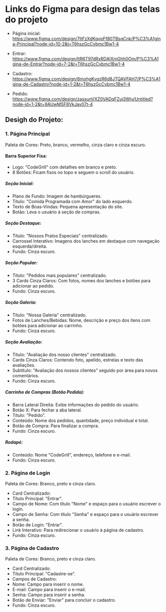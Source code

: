 # Links do Figma para design das telas do projeto

- Página inicial:
  https://www.figma.com/design/7ItFzXdKqvpFf80TBsqCnk/P%C3%A1gina-Principal?node-id=10-2&t=T6hszGcCvbmc1Bw1-4

- Entrar:
  https://www.figma.com/design/ItR6T97dRxRDAlXmGhh0Om/P%C3%A1gina-de-Entrar?node-id=7-2&t=T6hszGcCvbmc1Bw1-4

- Cadastro:
  https://www.figma.com/design/6mohgKyqzR6d8JTQAVFAH7/P%C3%A1gina-de-Cadastro?node-id=1-2&t=T6hszGcCvbmc1Bw1-4

- Pedido:
  https://www.figma.com/design/zassunVXZ0VADqFZuj3Wjv/Untitled?node-id=1-2&t=9AUwMSF8VkJav07t-4

## Desigh do Projeto:

### 1. Página Principal
   Paleta de Cores: Preto, branco, vermelho, cinza claro e cinza escuro.

#### Barra Superior Fixa:

- Logo: "CodeGrill" com detalhes em branco e preto.
- 8 Botões: Ficam fixos no topo e seguem o scroll do usuário.

##### Seção Inicial:

- Plano de Fundo: Imagem de hambúrgueres.
- Título: "Comida Programada com Amor" do lado esquerdo.
- Texto de Boas-Vindas: Pequena apresentação do site.
- Botão: Leva o usuário à seção de compras.

##### Seção Destaque:

- Título: "Nossos Pratos Especiais" centralizado.
- Carrossel Interativo: Imagens dos lanches em destaque com navegação esquerda/direita.
- Fundo: Cinza escuro.

##### Seção Popular:

- Título: "Pedidos mais populares" centralizado.
- 3 Cards Cinza Claros: Com fotos, nomes dos lanches e botões para adicionar ao pedido.
- Fundo: Cinza escuro.

##### Seção Galeria:

- Título: "Nossa Galeria" centralizado.
- Fotos de Lanches/Bebidas: Nome, descrição e preço dos itens com botões para adicionar ao carrinho.
- Fundo: Cinza escuro.

##### Seção Avaliação:

- Título: "Avaliação dos nosso clientes" centralizado.
- Cards Cinza Claros: Contendo foto, apelido, estrelas e texto das avaliações.
- Subtítulo: "Avaliação dos nossos clientes" seguido por área para novos comentários.
- Fundo: Cinza escuro.

##### Carrinho de Compras (Botão Pedido):

- Barra Lateral Direita: Exibe informações do pedido do usuário.
- Botão X: Para fechar a aba lateral.
- Título: "Pedido".
- Conteúdo: Nome dos pedidos, quantidade, preço individual e total.
- Botão de Compra: Para finalizar a compra.
- Fundo: Cinza escuro.

##### Rodapé:

- Conteúdo: Nome "CodeGrill", endereço, telefone e e-mail.
- Fundo: Cinza escuro.

### 2. Página de Login
   Paleta de Cores: Branco, preto e cinza claro.

- Card Centralizado:
- Título Principal: "Entrar".
- Campo de Nome: Com título "Nome" e espaço para o usuário escrever o login.
- Campo de Senha: Com título "Senha" e espaço para o usuário escrever a senha.
- Botão de Login: "Entrar".
- Link Interativo: Para redirecionar o usuário à página de cadastro.
- Fundo: Cinza escuro.

### 3. Página de Cadastro
   Paleta de Cores: Branco, preto e cinza claro.

- Card Centralizado:
- Título Principal: "Cadastre-se".
- Campos de Cadastro:
- Nome: Campo para inserir o nome.
- E-mail: Campo para inserir o e-mail.
- Senha: Campo para inserir a senha.
- Botão de Enviar: "Enviar" para concluir o cadastro.
- Fundo: Cinza escuro.



